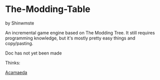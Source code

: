 # The-Modding-Table
by Shinwmste

An incremental game engine based on The Modding Tree. It still requires programming knowledge, but it's mostly pretty easy things and copy/pasting.

Doc has not yet been made

Thinks:

[Acamaeda](https://github.com/Acamaeda)
